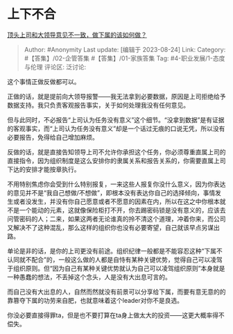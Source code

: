 # 上下不合
[顶头上司和大领导意见不一致，做下属的该如何做？](https://www.zhihu.com/question/618050330/answer/3179774747)

> Author: #Anonymity
> Last update: [编辑于 2023-08-24]
> Link:
> Category: #【答集】/02-企管答集 #【答集】/01-家族答集
> Tag: #4-职业发展/1-态度与伦理
> 评论区:
> 泛讨论:

这个事情正做反做都可以。

正做的话，就是提前向大领导报警——我无法拿到必要数据，原因是上司拒绝给予数据支持。我只负责客观报告事实，关于如何处理我没有任何意见。

但与此同时，不必报告“上司认为任务没有意义”这个细节。“没拿到数据”是有证据的客观事实，而“上司认为任务没有意义”却是一个话过无痕的口说无凭，所以没有必要报告，免得给自己增加麻烦。

反做的话，就是直接告知领导上司不允许你承担这个任务，你必须尊重直属上司的直接指令，因为组织制度是这么安排你的隶属关系和报告关系的，你需要直属上司下达的安排才能按章执行。

不用特别焦虑你会受到什么特别报复，一来这些人报复你没什么意义，因为你表达的意见并不是“我自己想做/不想做”，即根本没有表达你自己的选择倾向，事情发生或者没发生，并没有你自己愿意或者不愿意的因素在内，所以在这之中你根本就不是一个能动的元素，这就像保险柜打不开，你去踢密码锁是没有意义的，应该去问管密码的人；二来，如果这两者无论谁真的拎不清这个道理，冲着你来，而公司又解决不了这种混乱，那么这样的组织你也没有必要寄望，自己就该早点另谋出路。

单论是非的话，是你的上司更没有前途。组织纪律一般都是不能容忍这种“下属不认同就不配合”的，一般这么做的人都是自恃有某种关键优势，觉得自己可以凌驾于组织原则。但“因为自己有某种关键优势就认为自己可以凌驾组织原则”本身就是一种愚蠢的想法，不丢掉这个念头，人是没有大出息可言的。

而自己没有大出息的人，自然而然就没有前景可以分享给下属，而要有意无意的的靠篡夺下属的功劳来自肥，也就意味着这个leader对你不是良选。

你没必要直接得罪ta，但是也不要打算在ta身上做太大的投资——这更大概率得不偿失。

